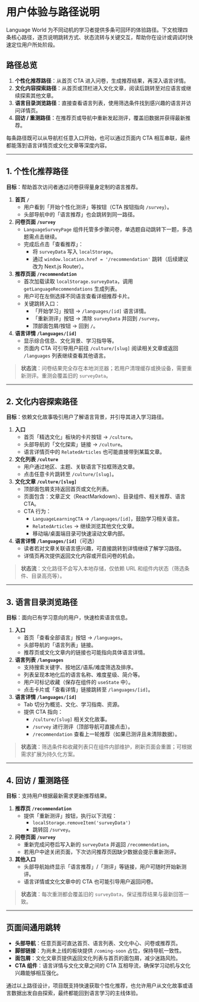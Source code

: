 # 用户体验与路径说明

Language World 为不同动机的学习者提供多条可回环的体验路径。下文梳理四条核心路径，逐页说明跳转方式、状态流转与关键交互，帮助你在设计或调试时快速定位用户所处阶段。

## 路径总览
1. **个性化推荐路径**：从首页 CTA 进入问卷，生成推荐结果，再深入语言详情。
2. **文化内容探索路径**：从首页或顶栏进入文化文章，阅读后跳转至对应语言或继续探索其他文章。
3. **语言目录浏览路径**：直接查看语言列表，使用筛选条件找到感兴趣的语言并访问详情页。
4. **回访 / 重测路径**：在推荐页或导航中重新发起测评，覆盖旧数据并获得最新推荐。

每条路径既可以从导航栏任意入口开始，也可以通过页面内 CTA 相互串联，最终都能落到语言详情页或文化文章等深度内容。

---

## 1. 个性化推荐路径
**目标**：帮助首次访问者通过问卷获得量身定制的语言推荐。

1. **首页 `/`**  
   - 用户看到「开始个性化测评」等按钮（CTA 按钮指向 `/survey`）。  
   - 头部导航中的「语言推荐」也会跳转到同一路径。
2. **问卷页面 `/survey`**  
   - `LanguageSurveyPage` 组件托管多步骤问卷，单选题自动跳转下一题，多选题需点击继续。  
   - 完成后点击「查看推荐」：  
     - 将 `surveyData` 写入 `localStorage`。  
     - 通过 `window.location.href = '/recommendation'` 跳转（后续建议改为 Next.js Router）。
3. **推荐页面 `/recommendation`**  
   - 首次加载读取 `localStorage.surveyData`，调用 `getLanguageRecommendations` 生成列表。  
   - 用户可在左侧选择不同语言查看详细推荐卡片。  
   - 关键跳转入口：  
     - 「开始学习」按钮 → `/languages/[id]` 语言详情。  
     - 「重新测评」按钮 → 清除 `surveyData` 并回到 `/survey`。  
     - 顶部面包屑/按钮 → 回到 `/`。
4. **语言详情 `/languages/[id]`**  
   - 显示综合信息、文化背景、学习指导等。  
   - 页面内 CTA 可引导用户前往 `/culture/[slug]` 阅读相关文章或返回 `/languages` 列表继续查看其他语言。

> **状态流**：问卷结果完全存在本地浏览器；若用户清理缓存或换设备，需要重新测评。重测会覆盖旧的 `surveyData`。

---

## 2. 文化内容探索路径
**目标**：依赖文化故事吸引用户了解语言背景，并引导其进入学习路径。

1. **入口**  
   - 首页「精选文化」板块的卡片按钮 → `/culture`。  
   - 头部导航的「文化探索」链接 → `/culture`。  
   - 语言详情页中的 `RelatedArticles` 也可能直接带到某篇文章。
2. **文化列表 `/culture`**  
   - 用户通过地区、主题、关联语言下拉框筛选文章。  
   - 点击任意卡片跳转至 `/culture/[slug]`。
3. **文化文章 `/culture/[slug]`**  
   - 顶部面包屑支持返回首页或文化列表。  
   - 页面包含：文章正文（ReactMarkdown）、目录组件、相关推荐、语言 CTA。  
   - CTA 行为：
     - `LanguageLearningCTA` → `/languages/[id]`，鼓励学习相关语言。  
     - `RelatedArticles` → 继续浏览其他文化文章。  
     - 移动端/桌面端目录可快速滚动文章内部。
4. **语言详情 `/languages/[id]`**（可选）  
   - 读者若对文章关联语言感兴趣，可直接跳转到详情继续了解学习路径。  
   - 详情页再次提供返回文化内容或开启问卷的机会。

> **状态流**：文化路径不会写入本地存储，仅依赖 URL 和组件内状态（筛选条件、目录高亮等）。

---

## 3. 语言目录浏览路径
**目标**：面向已有学习意向的用户，快速检索语言信息。

1. **入口**  
   - 首页「查看全部语言」按钮 → `/languages`。  
   - 头部导航的「语言列表」链接。  
   - 推荐页或文化文章内的链接也可能指向具体语言详情。
2. **语言列表 `/languages`**  
   - 支持搜索关键字、按地区/语系/难度筛选及排序。  
   - 列表呈现本地化后的语言名称、难度星级、简介等。  
   - 用户可标记收藏（保存在组件的 `useState` 中）。
   - 点击卡片或「查看详情」链接跳转至 `/languages/[id]`。
3. **语言详情 `/languages/[id]`**  
   - Tab 切分为概览、文化、学习指南、资源。  
   - 提供 CTA 指向：
     - `/culture/[slug]` 相关文化故事。  
     - `/survey` 进行测评（顶部导航可直接点击）。  
     - `/recommendation` 查看上一轮推荐（如果已测评且未清除数据）。

> **状态流**：筛选条件和收藏列表只在组件内部维护，刷新页面会重置；可根据需求扩展为持久化方案。

---

## 4. 回访 / 重测路径
**目标**：支持用户根据最新需求更新推荐结果。

1. **推荐页 `/recommendation`**  
   - 提供「重新测评」按钮，执行以下流程：  
     - `localStorage.removeItem('surveyData')`  
     - 跳转回 `/survey`。
2. **问卷页面 `/survey`**  
   - 重新完成问卷后写入新的 `surveyData` 并返回 `/recommendation`。  
   - 若用户中途关闭页面，下次访问推荐页因缺少数据会提示重新测评。
3. **其他入口**  
   - 头部导航始终显示「语言推荐」/「测评」等链接，用户可随时开始新测评。  
   - 语言详情或文化文章中的 CTA 也可能引导用户返回问卷。

> **状态流**：每次重测都会覆盖旧的 `surveyData`，保证推荐结果与最新回答一致。

---

## 页面间通用跳转
- **头部导航**：任意页面可直达首页、语言列表、文化中心、问卷或推荐页。
- **脚部链接**：为尚未上线的板块提供 `/coming-soon` 占位，保持导航一致性。
- **面包屑**：文化文章页提供返回文化列表与首页的面包屑，减少迷路风险。
- **CTA 组件**：语言详情与文化文章之间的 CTA 互相导流，确保学习动机与文化兴趣能够相互强化。

通过以上路径设计，项目既支持快速获取个性化推荐，也允许用户从文化故事或语言数据出发自由探索，最终都能回到语言学习的主线体验。
